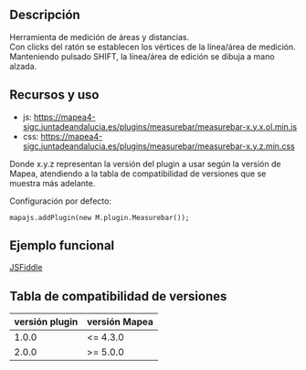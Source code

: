 ## Descripción

Herramienta de medición de áreas y distancias.  
Con clicks del ratón se establecen los vértices de la línea/área de medición.  
Manteniendo pulsado SHIFT, la línea/área de edición se dibuja a mano alzada.

## Recursos y uso

- js: https://mapea4-sigc.juntadeandalucia.es/plugins/measurebar/measurebar-x.y.x.ol.min.js
- css: https://mapea4-sigc.juntadeandalucia.es/plugins/measurebar/measurebar-x.y.z.min.css  

Donde x.y.z representan la versión del plugin a usar según la versión de Mapea, atendiendo a la tabla de compatibilidad de versiones que se muestra más adelante.  

Configuración por defecto:
```
mapajs.addPlugin(new M.plugin.Measurebar());
```

## Ejemplo funcional

[JSFiddle](http://jsfiddle.net/sigcJunta/7kht2bvk/)  

## Tabla de compatibilidad de versiones   
versión plugin | versión Mapea |
--- | --- |
1.0.0 | <= 4.3.0
2.0.0 | >= 5.0.0
